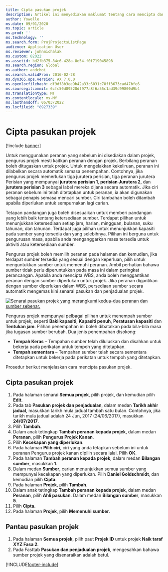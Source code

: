 ```yaml
---
title: Cipta pasukan projek
description: Artikel ini menyediakan maklumat tentang cara mencipta dan mengurus pasukan projek.
author: Yowelle
ms.date: 09/01/2020
ms.topic: article
ms.prod: ''
ms.technology: ''
ms.search.form: ProjProjectsListPage
audience: Application User
ms.reviewer: johnmichalak
ms.custom: 82022
ms.assetid: bd2fb375-84c6-428a-8e54-f0f719045898
ms.search.region: Global
ms.author: andchoi
ms.search.validFrom: 2016-02-28
ms.dyn365.ops.version: AX 7.0.0
ms.openlocfilehash: df9df8b3ee9b42a33c6031c78ff3673cad47bfe6
ms.sourcegitcommit: 6cfc50d89528df977a8f6a55c1ad39d99800d9b4
ms.translationtype: MT
ms.contentlocale: ms-MY
ms.lasthandoff: 06/03/2022
ms.locfileid: "8927339"
---
```

# <a name="create-a-project-team"></a>Cipta pasukan projek

[!include [banner](../includes/banner.md)]

Untuk menggunakan peranan yang sebelum ini disediakan dalam projek, pengurus projek mesti kaitkan peranan dengan projek. Berbilang peranan boleh ditugaskan untuk projek. Untuk mengelakkan kekeliruan, peranan ini dilabelkan secara automatik semasa penempahan. Contohnya, jika pengurus projek memerlukan tiga jurutera perisian, tiga peranan jurutera Perisian yang mempunyai **jurutera perisian 1**, **perisian Jurutera 2**, dan **jurutera perisian 3** sebagai label mereka dijana secara automatik. Jika ciri peranan sebelum ini telah ditetapkan untuk peranan, ia akan digunakan sebagai penapis semasa mencari sumber. Ciri tambahan boleh ditambah apabila diperlukan untuk sempurnakan lagi carian.

Tetapan pandangan juga boleh disesuaikan untuk memberi pandangan yang lebih baik tentang ketersediaan sumber. Terdapat pilihan untuk menunjukkan ketersediaan setiap jam, harian, mingguan, bulanan, suku tahunan, dan tahunan. Terdapat juga pilihan untuk menunjukkan kapasiti pada sumber yang tersedia dan yang selebihnya. Pilihan ini berguna untuk pengurusan masa, apabila anda menganggarkan masa tersedia untuk aktiviti atau ketersediaan sumber.

Pengurus projek boleh memilih peranan pada halaman dan kemudian, jika terdapat sumber tersedia yang sesuai dengan keperluan, pilih untuk menguntukkan sumber untuk memenuhi peranan. Ambil perhatian bahawa sumber tidak perlu diperuntukkan pada masa ini dalam peringkat perancangan. Apabila anda mencipta WBS, anda boleh menggantikan peranan dengan sumber diperlukan untuk projek. Jika peranan digantikan dengan sumber diperlukan dalam WBS, persediaan sumber secara automatik mengemas kini senarai pasukan dan penjadualan projek.

[![Senarai pasukan projek yang merangkumi kedua-dua peranan dan sumber sebenar.](./media/projectresourcing03-1024x368.jpg)](./media/projectresourcing03.jpg) 

Pengurus projek mempunyai pelbagai pilihan untuk menempah sumber untuk projek, seperti **Baki kapasiti**, **Kapasiti penuh**, **Peratusan kapasiti** dan **Tentukan jam**. Pilihan penempahan ini boleh dibatalkan pada bila-bila masa jika tugasan sumber berubah. Dua jenis penempahan disokong:

- **Tempah Keras** – Tempahan sumber telah diluluskan dan disahkan untuk bekerja pada perikatan untuk tempoh yang ditetapkan.
- **Tempah sementara** – Tempahan sumber telah secara sementara ditetapkan untuk bekerja pada perikatan untuk tempoh yang ditetapkan.

Prosedur berikut menjelaskan cara mencipta pasukan projek.

## <a name="create-a-project-team"></a>Cipta pasukan projek

1. Pada halaman senarai **Semua projek**, pilih projek, dan kemudian pilih **Edit**.
2. Pada tab **Pasukan projek dan penjadualan**, dalam medan **Tarikh akhir jadual**, masukkan tarikh mula jadual tambah satu bulan. Contohnya, jika tarikh mula jadual adalah 24 Jun, 2017 (24/06/2017), masukkan **24/07/2017**.
3. Pilih **Tambah**.
4. Dalam anak tetingkap **Tambah peranan kepada projek**, dalam medan **Peranan**, pilih **Pengurus Projek Kanan**.
5. Pilih **Kecekapan yang diperlukan**.
6. Pada halaman **Pilih ciri**, ciri yang anda tetapkan sebelum ini untuk peranan Pengurus projek kanan dipilih secara lalai. Pilih **OK**.
7. Pada halaman **Tambah peranan kepada projek**, dalam medan **Bilangan sumber**, masukkan **1**.
8. Dalam medan **Sumber**, carian menunjukkan semua sumber yang mempunyai kecekapan yang diperlukan. Pilih **Daniel Goldschmidt**, dan kemudian pilih **Cipta**.
9. Pada halaman **Projek**, pilih **Tambah**.
10. Dalam anak tetingkap **Tambah peranan kepada projek**, dalam medan **Peranan**, pilih **Ahli pasukan**. Dalam medan **Bilangan sumber**, masukkan **5**.
11. Pilih **Cipta**.
12. Pada halaman **Projek**, pilih **Memenuhi sumber**.

## <a name="monitor-project-teams"></a>Pantau pasukan projek
1. Pada halaman **Semua projek**, pilih paut **Projek ID** untuk projek **Naik taraf XYZ Fasa 2**.
2. Pada Fasttab **Pasukan dan penjadualan projek**, mengesahkan bahawa sumber projek yang disenaraikan adalah betul.


[!INCLUDE[footer-include](../includes/footer-banner.md)]